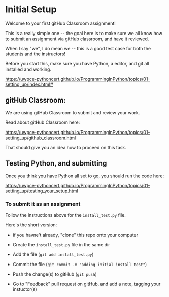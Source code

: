 # Initial Setup

Welcome to your first gitHub Classroom assignment!

This is a really simple one -- the goal here is to make sure we all know how to submit an assignment via gitHub classroom, and have it reviewed.

When I say "we", I do mean we -- this is a good test case for both the students and the instructors!


Before you start this, make sure you have Python, a editor, and git all installed and working.

https://uwpce-pythoncert.github.io/ProgrammingInPython/topics/01-setting_up/index.html#


## gitHub Classroom:

We are using gitHub Classroom to submit and review your work.

Read about gitHub Classroom here:

https://uwpce-pythoncert.github.io/ProgrammingInPython/topics/01-setting_up/github_classroom.html

That should give you an idea how to proceed on this task.


## Testing Python, and submitting


Once you think you have Python all set to go, you should run the code here:

https://uwpce-pythoncert.github.io/ProgrammingInPython/topics/01-setting_up/testing_your_setup.html

### To submit it as an assignment

Follow the instructions above for the `install_test.py` file.

Here's the short version:

* if you havne't already, "clone" this repo onto your computer

* Create the `install_test.py` file in the same dir

* Add the file (`git add install_test.py`)

* Commit the file (`git commit -m "adding initial install test"`)

* Push the change(s) to gitHub (`git push`)

* Go to "Feedback" pull request on gitHub, and add a note, tagging your instuctor(s)








